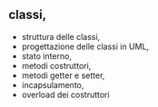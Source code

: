 ## classi, 
* struttura delle classi, 
* progettazione delle classi in UML, 
* stato interno, 
* metodi costruttori, 
* metodi getter e setter, 
* incapsulamento, 
* overload dei costruttori
